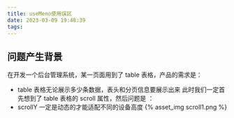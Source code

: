 ```yaml
---
title: useMeno使用误区
date: 2023-03-09 19:48:39
tags:
---
```


## 问题产生背景

在开发一个后台管理系统，某一页面用到了 table 表格，产品的需求是：

- table 表格无论展示多少条数据，表头和分页信息要展示出来
  此时我们一定首先想到了 table 表格的 scroll 属性，然后问题是 ：
- scrollY 一定是动态的才能适配不同的设备高度
  {% asset_img scroll1.png %}
